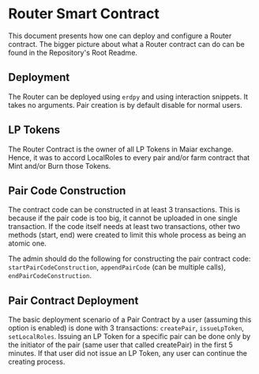 # Router Smart Contract

This document presents how one can deploy and configure a Router contract.
The bigger picture about what a Router contract can do can be found in the Repository's Root Readme.

## Deployment

The Router can be deployed using `erdpy` and using interaction snippets. It takes no arguments. Pair creation is by default disable for normal users.

## LP Tokens

The Router Contract is the owner of all LP Tokens in Maiar exchange. Hence, it was to accord LocalRoles to every pair and/or farm contract that Mint and/or Burn those Tokens.

## Pair Code Construction

The contract code can be constructed in at least 3 transactions. This is because if the pair code is too big, it cannot be uploaded in one single transaction. If the code itself needs at least two transactions, other two methods (start, end) were created to limit this whole process as being an atomic one.

The admin should do the following for constructing the pair contract code:
`startPairCodeConstruction`, `appendPairCode` (can be multiple calls), `endPairCodeConstruction`.

## Pair Contract Deployment

The basic deployment scenario of a Pair Contract by a user (assuming this option is enabled) is done with 3 transactions: `createPair`, `issueLpToken`, `setLocalRoles`. Issuing an LP Token for a specific pair can be done only by the initiator of the pair (same user that called createPair) in the first 5 minutes. If that user did not issue an LP Token, any user can continue the creating process.
